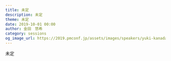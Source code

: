 ```yaml
---	
title: 未定
description: 未定
theme: 未定
date: 2019-10-01 00:00
author: 金田　悠希
category: sessions
og_image_url: https://2019.pmconf.jp/assets/images/speakers/yuki-kanada.jpg
---	
```

未定